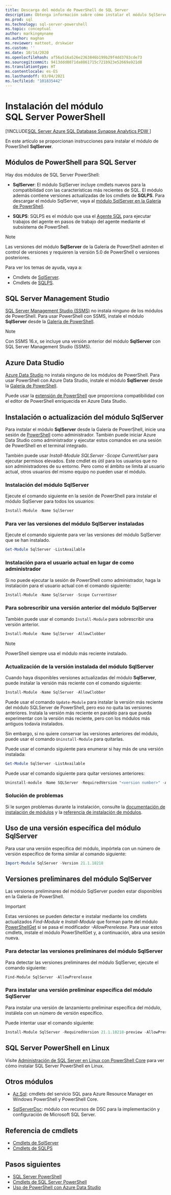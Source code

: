```yaml
---
title: Descarga del módulo de PowerShell de SQL Server
description: Obtenga información sobre cómo instalar el módulo SqlServer de PowerShell, que proporciona cmdlets que admiten las características de SQL más recientes, y también contiene versiones actualizadas de los cmdlets en el módulo SQLPS.
ms.prod: sql
ms.technology: sql-server-powershell
ms.topic: conceptual
author: markingmyname
ms.author: maghan
ms.reviewer: matteot, drskwier
ms.custom: ''
ms.date: 10/14/2020
ms.openlocfilehash: af56a516a526e2363846b199b29f4dd3783cde73
ms.sourcegitcommit: 9413ddd8071da8861715c721b923e52669a921d8
ms.translationtype: HT
ms.contentlocale: es-ES
ms.lasthandoff: 03/04/2021
ms.locfileid: "101835442"
---
```

# <a name="install-the-sql-server-powershell-module"></a>Instalación del módulo SQL Server PowerShell

[!INCLUDE[SQL Server Azure SQL Database Synapse Analytics PDW ](../includes/applies-to-version/sql-asdb-asdbmi-asa-pdw.md)]

En este artículo se proporcionan instrucciones para instalar el módulo de PowerShell **SqlServer**.

## <a name="powershell-modules-for-sql-server"></a>Módulos de PowerShell para SQL Server

Hay dos módulos de SQL Server PowerShell:

- **SqlServer**: El módulo SqlServer incluye cmdlets nuevos para la compatibilidad con las características más recientes de SQL. El módulo además contiene versiones actualizadas de los cmdlets de **SQLPS**. Para descargar el módulo SqlServer, vaya al [módulo SqlServer en la Galería de PowerShell](https://www.powershellgallery.com/packages/Sqlserver).

- **SQLPS**: SQLPS es el módulo que usa el [Agente SQL](sql-server-powershell.md#sql-server-agent) para ejecutar trabajos del agente en pasos de trabajo del agente mediante el subsistema de PowerShell.

> [!NOTE]
> Las versiones del módulo **SqlServer** de la Galería de PowerShell admiten el control de versiones y requieren la versión 5.0 de PowerShell o versiones posteriores.

Para ver los temas de ayuda, vaya a:

- Cmdlets de [SqlServer](/powershell/module/sqlserver).
- Cmdlets de [SQLPS](/powershell/module/sqlps).

## <a name="sql-server-management-studio"></a>SQL Server Management Studio

[SQL Server Management Studio (SSMS)](../ssms/download-sql-server-management-studio-ssms.md) no instala ninguno de los módulos de PowerShell. Para usar PowerShell con SSMS, instale el módulo **SqlServer** desde la [Galería de PowerShell](https://www.powershellgallery.com/packages/Sqlserver).

> [!NOTE]
> Con SSMS 16.x, se incluye una versión anterior del módulo **SqlServer** con SQL Server Management Studio (SSMS).

## <a name="azure-data-studio"></a>Azure Data Studio

[Azure Data Studio](../azure-data-studio/download-azure-data-studio.md) no instala ninguno de los módulos de PowerShell. Para usar PowerShell con Azure Data Studio, instale el módulo **SqlServer** desde la [Galería de PowerShell](https://www.powershellgallery.com/packages/Sqlserver).

Puede usar la [extensión de PowerShell](../azure-data-studio/extensions/powershell-extension.md) que proporciona compatibilidad con el editor de PowerShell enriquecida en Azure Data Studio.

## <a name="installing-or-updating-the-sqlserver-module"></a>Instalación o actualización del módulo SqlServer

Para instalar el módulo **SqlServer** desde la Galería de PowerShell, inicie una sesión de [PowerShell](/powershell/scripting/overview) como administrador. También puede iniciar Azure Data Studio como administrador y ejecutar estos comandos en una sesión de PowerShell en el terminal integrado.

También puede usar *Install-Module SQLServer -Scope CurrentUser* para ejecutar permisos elevados. Este cmdlet es útil para los usuarios que no son administradores de su entorno. Pero como el ámbito se limita al usuario actual, otros usuarios del mismo equipo no pueden usar el módulo.

### <a name="install-the-sqlserver-module"></a>Instalación del módulo SqlServer

Ejecute el comando siguiente en la sesión de PowerShell para instalar el módulo SqlServer para todos los usuarios:

```powershell
Install-Module -Name SqlServer
```

### <a name="to-view-the-versions-of-the-sqlserver-module-installed"></a>Para ver las versiones del módulo SqlServer instaladas

Ejecute el comando siguiente para ver las versiones del módulo SqlServer que se han instalado.

```powershell
Get-Module SqlServer -ListAvailable
```

### <a name="install-for-the-current-user-rather-than-as-an-administrator"></a>Instalación para el usuario actual en lugar de como administrador

Si no puede ejecutar la sesión de PowerShell como administrador, haga la instalación para el usuario actual con el comando siguiente:

```powershell
Install-Module -Name SqlServer -Scope CurrentUser
```

### <a name="to-overwrite-a-previous-version-of-the-sqlserver-module"></a>Para sobrescribir una versión anterior del módulo SqlServer

También puede usar el comando `Install-Module` para sobrescribir una versión anterior.

```powershell
Install-Module -Name SqlServer -AllowClobber
```

> [!Note]
> PowerShell siempre usa el módulo más reciente instalado.

### <a name="update-the-installed-version-of-the-sqlserver-module"></a>Actualización de la versión instalada del módulo SqlServer

Cuando haya disponibles versiones actualizadas del módulo **SqlServer**, puede instalar la versión más reciente con el comando siguiente:

```powershell
Install-Module -Name SqlServer -AllowClobber
```

Puede usar el comando `Update-Module` para instalar la versión más reciente del módulo SQLServer de PowerShell, pero eso no quita las versiones anteriores. Instala la versión más reciente en paralelo para que pueda experimentar con la versión más reciente, pero con los módulos más antiguos todavía instalados.

Sin embargo, si no quiere conservar las versiones anteriores del módulo, puede usar el comando `Uninstall-Module` para quitarlas.

Puede usar el comando siguiente para enumerar si hay más de una versión instalada:

```powershell
Get-Module SqlServer -ListAvailable
```

Puede usar el comando siguiente para quitar versiones anteriores:

```powershell
Uninstall-module -Name SQLServer -RequiredVersion "<version number>" -AllowClobber
```

### <a name="troubleshooting"></a>Solución de problemas

Si le surgen problemas durante la instalación, consulte la [documentación de instalación de módulos](https://www.powershellgallery.com/packages/PowerShellGet/2.2.1) y la [referencia de instalación de módulos](/powershell/module/powershellget/Install-Module).

## <a name="using-a-specific-version-of-the-sqlserver-module"></a>Uso de una versión específica del módulo SqlServer

Para usar una versión específica del módulo, impórtela con un número de versión específico de forma similar al comando siguiente:

```powershell
Import-Module SqlServer -Version 21.1.18218
```

## <a name="pre-release-versions-of-the-sqlserver-module"></a>Versiones preliminares del módulo SqlServer

Las versiones preliminares del módulo SqlServer pueden estar disponibles en la Galería de PowerShell.

> [!IMPORTANT]
> Estas versiones se pueden detectar e instalar mediante los cmdlets actualizados *Find-Module* e *Install-Module* que forman parte del módulo [PowerShellGet](https://www.powershellgallery.com/packages/PowerShellGet) si se pasa el modificador *-AllowPrerelease*. Para usar estos cmdlets, instale el módulo PowerShellGet y, a continuación, abra una sesión nueva.

### <a name="to-discover-pre-release-versions-of-the-sqlserver-module"></a>Para detectar las versiones preliminares del módulo SqlServer

Para detectar las versiones preliminares del módulo SqlServer, ejecute el comando siguiente:

```powershell
Find-Module SqlServer -AllowPrerelease
```

### <a name="to-install-a-specific-pre-release-version-of-the-sqlserver-module"></a>Para instalar una versión preliminar específica del módulo SqlServer

Para instalar una versión de lanzamiento preliminar específica del módulo, instálela con un número de versión específico.

Puede intentar usar el comando siguiente:

```powershell
Install-Module SqlServer -RequiredVersion 21.1.18218-preview -AllowPrerelease
```

## <a name="sql-server-powershell-on-linux"></a>SQL Server PowerShell en Linux

Visite [Administración de SQL Server en Linux con PowerShell Core](../linux/sql-server-linux-manage-powershell-core.md) para ver cómo instalar SQL Server PowerShell en Linux.

## <a name="other-modules"></a>Otros módulos

- [Az.Sql](https://www.powershellgallery.com/packages/Az.Sql/): cmdlets del servicio SQL para Azure Resource Manager en Windows PowerShell y PowerShell Core.

- [SqlServerDsc](https://www.powershellgallery.com/packages/SqlServerDsc/): módulo con recursos de DSC para la implementación y configuración de Microsoft SQL Server.

## <a name="cmdlet-reference"></a>Referencia de cmdlets

- [Cmdlets de SqlServer](/powershell/module/sqlserver)
- [Cmdlets de SQLPS](/powershell/module/sqlps)

## <a name="next-steps"></a>Pasos siguientes

- [SQL Server PowerShell](sql-server-powershell.md)
- [Cmdlets de SQL Server PowerShell](/powershell/module/sqlserver)
- [Uso de PowerShell con Azure Data Studio](../azure-data-studio/extensions/powershell-extension.md)